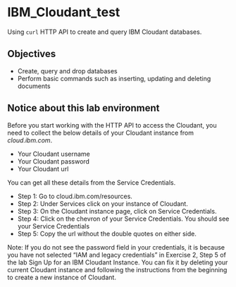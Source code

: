 # IBM_Cloudant_test

Using `curl` HTTP API to create and query IBM Cloudant databases.

## Objectives
- Create, query and drop databases
- Perform basic commands such as inserting, updating and deleting documents

## Notice about this lab environment 

Before you start working with the HTTP API to access the Cloudant, you need to collect the below details of your Cloudant instance from *cloud.ibm.com*.
- Your Cloudant username
- Your Cloudant password
- Your Cloudant url

You can get all these details from the Service Credentials.

- Step 1: Go to cloud.ibm.com/resources.
- Step 2: Under Services click on your instance of Cloudant.
- Step 3: On the Cloudant instance page, click on Service Credentials.
- Step 4: Click on the chevron of your Service Credentials. You should see your Service Credentials
- Step 5: Copy the url without the double quotes on either side.

Note: If you do not see the password field in your credentials, it is because you have not selected “IAM and legacy credentials” in Exercise 2, Step 5 of the lab Sign Up for an IBM Cloudant Instance. You can fix it by deleting your current Cloudant instance and following the instructions from the beginning to create a new instance of Cloudant.
